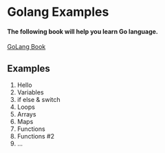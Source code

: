 # Golang Examples
#### The following book will help you learn Go language.
[GoLang Book](https://www.golang-book.com/books/intro)

## Examples

1. Hello
2. Variables
3. if else & switch
4. Loops
5. Arrays
6. Maps
7. Functions
8. Functions #2
9. ...
